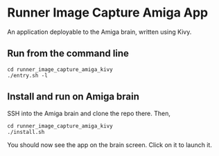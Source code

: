 # Runner Image Capture Amiga App

An application deployable to the Amiga brain, written using Kivy.

## Run from the command line

    cd runner_image_capture_amiga_kivy
    ./entry.sh -l

## Install and run on Amiga brain

SSH into the Amiga brain and clone the repo there. Then,

    cd runner_image_capture_amiga_kivy
    ./install.sh

You should now see the app on the brain screen. Click on it to launch it.

